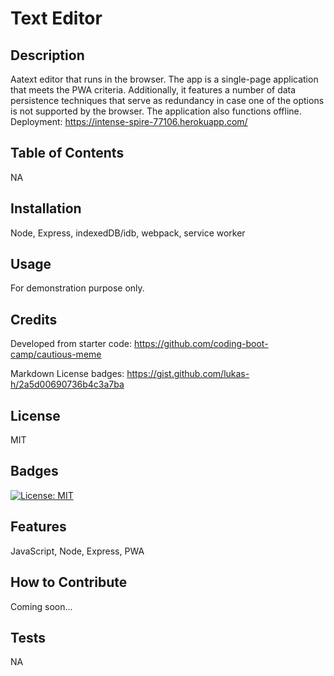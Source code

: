 # Text Editor

## Description
Aatext editor that runs in the browser. The app is a single-page application that meets the PWA criteria. Additionally, it features a number of data persistence techniques that serve as redundancy in case one of the options is not supported by the browser. The application also functions offline.
Deployment: https://intense-spire-77106.herokuapp.com/

## Table of Contents
NA

## Installation
Node, Express, indexedDB/idb, webpack, service worker

## Usage
For demonstration purpose only.

## Credits
Developed from starter code:
https://github.com/coding-boot-camp/cautious-meme

Markdown License badges:
https://gist.github.com/lukas-h/2a5d00690736b4c3a7ba

## License
MIT

## Badges
[![License: MIT](https://img.shields.io/badge/License-MIT-yellow.svg)](https://opensource.org/licenses/MIT)

## Features
JavaScript, Node, Express, PWA

## How to Contribute
Coming soon...

## Tests
NA
